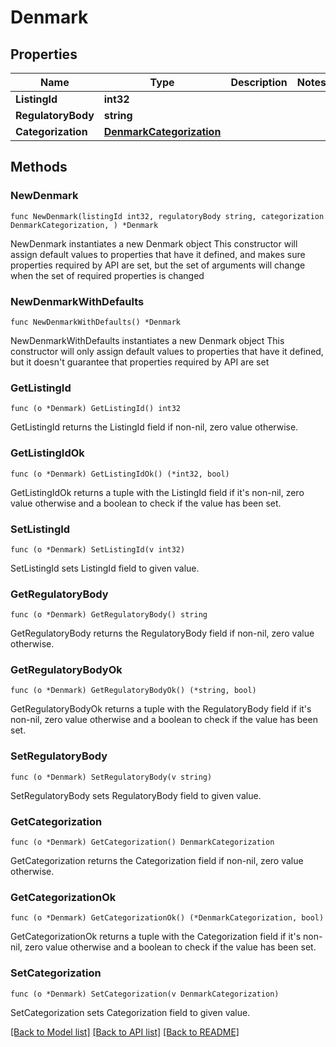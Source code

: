# Denmark

## Properties

Name | Type | Description | Notes
------------ | ------------- | ------------- | -------------
**ListingId** | **int32** |  | 
**RegulatoryBody** | **string** |  | 
**Categorization** | [**DenmarkCategorization**](DenmarkCategorization.md) |  | 

## Methods

### NewDenmark

`func NewDenmark(listingId int32, regulatoryBody string, categorization DenmarkCategorization, ) *Denmark`

NewDenmark instantiates a new Denmark object
This constructor will assign default values to properties that have it defined,
and makes sure properties required by API are set, but the set of arguments
will change when the set of required properties is changed

### NewDenmarkWithDefaults

`func NewDenmarkWithDefaults() *Denmark`

NewDenmarkWithDefaults instantiates a new Denmark object
This constructor will only assign default values to properties that have it defined,
but it doesn't guarantee that properties required by API are set

### GetListingId

`func (o *Denmark) GetListingId() int32`

GetListingId returns the ListingId field if non-nil, zero value otherwise.

### GetListingIdOk

`func (o *Denmark) GetListingIdOk() (*int32, bool)`

GetListingIdOk returns a tuple with the ListingId field if it's non-nil, zero value otherwise
and a boolean to check if the value has been set.

### SetListingId

`func (o *Denmark) SetListingId(v int32)`

SetListingId sets ListingId field to given value.


### GetRegulatoryBody

`func (o *Denmark) GetRegulatoryBody() string`

GetRegulatoryBody returns the RegulatoryBody field if non-nil, zero value otherwise.

### GetRegulatoryBodyOk

`func (o *Denmark) GetRegulatoryBodyOk() (*string, bool)`

GetRegulatoryBodyOk returns a tuple with the RegulatoryBody field if it's non-nil, zero value otherwise
and a boolean to check if the value has been set.

### SetRegulatoryBody

`func (o *Denmark) SetRegulatoryBody(v string)`

SetRegulatoryBody sets RegulatoryBody field to given value.


### GetCategorization

`func (o *Denmark) GetCategorization() DenmarkCategorization`

GetCategorization returns the Categorization field if non-nil, zero value otherwise.

### GetCategorizationOk

`func (o *Denmark) GetCategorizationOk() (*DenmarkCategorization, bool)`

GetCategorizationOk returns a tuple with the Categorization field if it's non-nil, zero value otherwise
and a boolean to check if the value has been set.

### SetCategorization

`func (o *Denmark) SetCategorization(v DenmarkCategorization)`

SetCategorization sets Categorization field to given value.



[[Back to Model list]](../README.md#documentation-for-models) [[Back to API list]](../README.md#documentation-for-api-endpoints) [[Back to README]](../README.md)


